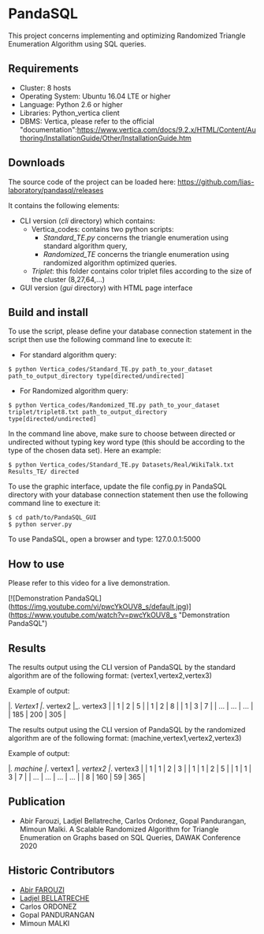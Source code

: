 # PandaSQL

This project concerns implementing and optimizing Randomized Triangle Enumeration Algorithm using SQL queries.

## Requirements

* Cluster: 8 hosts
* Operating System: Ubuntu 16.04 LTE or higher
* Language: Python 2.6 or higher
* Libraries: Python_vertica client
* DBMS: Vertica, please refer to the official "documentation":https://www.vertica.com/docs/9.2.x/HTML/Content/Authoring/InstallationGuide/Other/InstallationGuide.htm

## Downloads

The source code of the project can be loaded here: https://github.com/lias-laboratory/pandasql/releases

It contains the following elements:

* CLI version (_cli_ directory) which contains:
  * Vertica_codes: contains two python scripts:
    * _Standard_TE.py_ concerns the triangle enumeration using standard algorithm query,
    * _Randomized_TE_ concerns the triangle enumeration using randomized algorithm optimized queries.
  * _Triplet_: this folder contains color triplet files according to the size of the cluster (8,27,64,…)
* GUI version (_gui_ directory) with HTML page interface

## Build and install

To use the script, please define your database connection statement in the script then use the following command line to execute it:

* For standard algorithm query: 

```
$ python Vertica_codes/Standard_TE.py path_to_your_dataset path_to_output_directory type[directed/undirected]
```

* For Randomized algorithm query:

```
$ python Vertica_codes/Randomized_TE.py path_to_your_dataset triplet/triplet8.txt path_to_output_directory type[directed/undirected]
```

In the command line above, make sure to choose between directed or undirected without typing key word type (this should be according to the type of the chosen data set). Here an example:

```
$ python Vertica_codes/Standard_TE.py Datasets/Real/WikiTalk.txt Results_TE/ directed
```

To use the graphic interface, update the file config.py  in PandaSQL directory with your database connection statement then use the following command line to execture it:

```
$ cd path/to/PandaSQL_GUI
$ python server.py
```

To use PandaSQL, open a browser and type: 127.0.0.1:5000

## How to use

Please refer to this video for a live demonstration.

[![Demonstration PandaSQL]
(https://img.youtube.com/vi/pwcYkOUV8_s/default.jpg)]
(https://www.youtube.com/watch?v=pwcYkOUV8_s "Demonstration PandaSQL")

## Results

The results output using the CLI version of PandaSQL by the standard algorithm are of the following format: (vertex1,vertex2,vertex3)

Example of output:

|_. Vertex1 |_. vertex2 |_. vertex3 |
|     1     |     2     |     5     |
|     1     |     2     |     8     |
|     1     |     3     |     7     |
|    ...    |    ...    |    ...    |
|    185    |    200    |    305    |

The results output using the CLI version of PandaSQL by the randomized algorithm are of the following format: (machine,vertex1,vertex2,vertex3)

Example of output:

|_. machine |_. vertex1 |_. vertex2 |_. vertex3 |
|     1     |     1     |     2     |     3     |
|     1     |     1     |     2     |     5     |
|     1     |     1     |     3     |     7     |
|    ...    |    ...    |    ...    |    ...    |
|     8     |    160    |    59     |    365    |

## Publication

* Abir Farouzi, Ladjel Bellatreche, Carlos Ordonez, Gopal Pandurangan, Mimoun Malki. A Scalable Randomized Algorithm for Triangle Enumeration on Graphs based on SQL Queries, DAWAK Conference 2020

## Historic Contributors

* [Abir FAROUZI](https://www.lias-lab.fr/members/abirfarouzi/)
* [Ladjel BELLATRECHE](https://www.lias-lab.fr/members/ladjelbellatreche/)
* Carlos ORDONEZ
* Gopal PANDURANGAN
* Mimoun MALKI


